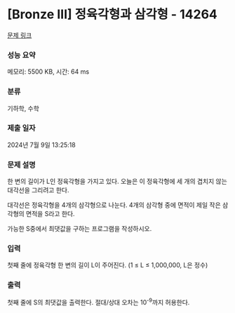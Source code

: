 # [Bronze III] 정육각형과 삼각형 - 14264 

[문제 링크](https://www.acmicpc.net/problem/14264) 

### 성능 요약

메모리: 5500 KB, 시간: 64 ms

### 분류

기하학, 수학

### 제출 일자

2024년 7월 9일 13:25:18

### 문제 설명

<p>한 변의 길이가 L인 정육각형을 가지고 있다. 오늘은 이 정육각형에 세 개의 겹치지 않는 대각선을 그리려고 한다.</p>

<p>대각선은 정육각형을 4개의 삼각형으로 나눈다. 4개의 삼각형 중에 면적이 제일 작은 삼각형의 면적을 S라고 한다.</p>

<p>가능한 S중에서 최댓값을 구하는 프로그램을 작성하시오.</p>

### 입력 

 <p>첫째 줄에 정육각형 한 변의 길이 L이 주어진다. (1 ≤ L ≤ 1,000,000, L은 정수)</p>

### 출력 

 <p>첫째 줄에 S의 최댓값을 출력한다. 절대/상대 오차는 10<sup>-9</sup>까지 허용한다.</p>

